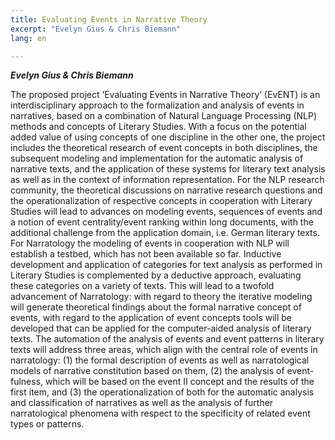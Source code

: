 ```yaml
---
title: Evaluating Events in Narrative Theory
excerpt: "Evelyn Gius & Chris Biemann"
lang: en

---
```


***Evelyn Gius & Chris Biemann***

The proposed project ‘Evaluating Events in Narrative Theory’ (EvENT) is an interdisciplinary approach to the formalization and analysis of events in narratives, based on a combination of Natural Language Processing (NLP) methods and concepts of Literary Studies. With a focus on the potential added value of using concepts of one discipline in the other one, the project includes the theoretical research of event concepts in both disciplines, the subsequent modeling and implementation for the automatic analysis of narrative texts, and the application of these systems for literary text analysis as well as in the context of information representation.
For the NLP research community, the theoretical discussions on narrative research questions and the operationalization of respective concepts in cooperation with Literary Studies will lead to advances on modeling events, sequences of events and a notion of event centrality/event ranking within long documents, with the additional challenge from the application domain, i.e. German literary texts.
For Narratology the modeling of events in cooperation with NLP will establish a testbed, which has not been available so far. Inductive development and application of categories for text analysis as performed in Literary Studies is complemented by a deductive approach, evaluating these categories on a variety of texts. This will lead to a twofold advancement of Narratology: with regard to theory the iterative modeling will generate theoretical findings about the formal narrative concept of events, with regard to the application of event concepts tools will be developed that can be applied for the computer-aided analysis of literary texts.
The automation of the analysis of events and event patterns in literary texts will address three areas, which align with the central role of events in narratology: (1) the formal description of events as well as narratological models of narrative constitution based on them, (2) the analysis of event- fulness, which will be based on the event II concept and the results of the first item, and (3) the operationalization of both for the automatic analysis and classification of narratives as well as the analysis of further narratological phenomena with respect to the specificity of related event types or patterns.
